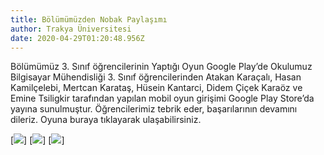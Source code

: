 ```yaml
---
title: Bölümümüzden Nobak Paylaşımı
author: Trakya Üniversitesi
date: 2020-04-29T01:20:48.956Z
---
```

Bölümümüz 3. Sınıf öğrencilerinin Yaptığı Oyun Google Play’de Okulumuz Bilgisayar Mühendisliği 3. Sınıf öğrencilerinden Atakan Karaçalı, Hasan Kamilçelebi, Mertcan Karataş, Hüsein Kantarci, Didem Çiçek Karaöz ve Emine Tsiligkir tarafından yapılan mobil oyun girişimi Google Play Store’da yayına sunulmuştur. Öğrencilerimiz tebrik eder, başarılarının devamını dileriz. Oyuna buraya tıklayarak ulaşabilirsiniz.

[<img src="https://bys.trakya.edu.tr/cache/img-thumb/3/34/349/349d/349d8a8c03a3ac78f300dd59c3967d7a.png">]
[<img src="https://bys.trakya.edu.tr/cache/img-thumb/3/38/382/3823/38235b7882cbe1e4ef95f0e3bafff648.png">]
[<img src="https://bys.trakya.edu.tr/cache/img-thumb/b/b3/b39/b399/b399ca84c064ac46e9a837e8132c2b5b.png">]
